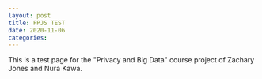 ```yaml
---
layout: post
title: FPJS TEST
date: 2020-11-06
categories:
---
```


This is a test page for the "Privacy and Big Data" course project of Zachary Jones and Nura Kawa.


